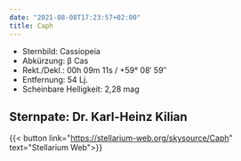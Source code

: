 ```yaml
---
date: "2021-08-08T17:23:57+02:00"
title: Caph
---
```


- Sternbild: Cassiopeia
- Abkürzung: β Cas
- Rekt./Dekl.: 00h 09m 11s / +59° 08′ 59″
- Entfernung: 54 Lj.
- Scheinbare Helligkeit: 2,28 mag

## Sternpate: Dr. Karl-Heinz Kilian

{{< button link="https://stellarium-web.org/skysource/Caph" text="Stellarium Web">}}